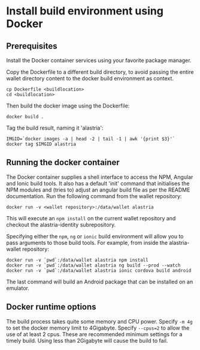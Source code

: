 # Install build environment using Docker

## Prerequisites
Install the Docker container services using your favorite package manager.

Copy the Dockerfile to a different build directory, to avoid passing the entire wallet directory content to the docker build environment as context.
```
cp Dockerfile <buildlocation>
cd <buildlocation>
```

Then build the docker image using the Dockerfile:
```
docker build .
```
Tag the build result, naming it 'alastria':
```
IMGID=`docker images -a | head -2 | tail -1 | awk '{print $3}'`
docker tag $IMGID alastria
```

## Running the docker container
The Docker container supplies a shell interface to access the NPM, Angular and Ionic build tools. It also has a default 'init' command that initialises the NPM modules and (tries to) adjust an angular build file as per the README documentation. Run the following command from the wallet repository:
```
docker run -v <wallet repository>:/data/wallet alastria
```

This will execute an `npm install` on the current wallet repository and checkout the alastria-identity subrepository.

Specifying either the `npm`, `ng` or `ionic` build environment will allow you to pass arguments to those build tools. For example, from inside the alastria-wallet repository:
```
docker run -v `pwd`:/data/wallet alastria npm install
docker run -v `pwd`:/data/wallet alastria ng build --prod --watch
docker run -v `pwd`:/data/wallet alastria ionic cordova build android
```

The last command will build an Android package that can be installed on an emulator.

## Docker runtime options
The build process takes quite some memory and CPU power. Specify `-m 4g` to set the docker memory limit to 4Gigabyte. Specify `--cpus=2` to allow the use of at least 2 cpus. These are recommended minimum settings for a timely build. Using less than 2Gigabyte will cause the build to fail.
